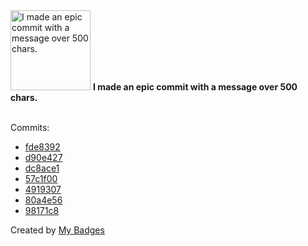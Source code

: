 <img src="https://my-badges.github.io/my-badges/epic-commit.png" alt="I made an epic commit with a message over 500 chars." title="I made an epic commit with a message over 500 chars." width="128">
<strong>I made an epic commit with a message over 500 chars.</strong>
<br><br>

Commits:

- <a href="https://github.com/earnubs/build.snapcraft.io/commit/fde8392798fffc0d2e58a53b3244052c254e66b0">fde8392</a>
- <a href="https://github.com/earnubs/build.snapcraft.io/commit/d90e427df8b56763d30b6d387e43626939d99652">d90e427</a>
- <a href="https://github.com/earnubs/build.snapcraft.io/commit/dc8ace1c9ecd793dbbd406e01523128e10d7e4ec">dc8ace1</a>
- <a href="https://github.com/earnubs/my.ubuntu.com/commit/57c1f000258a1da8cf3251a4cbbbb6383343a716">57c1f00</a>
- <a href="https://github.com/earnubs/my.ubuntu.com/commit/4919307492fecbd6fdacbcedcc9cf8a6b210f075">4919307</a>
- <a href="https://github.com/earnubs/my.ubuntu.com/commit/80a4e56d95a237d80c4bc7a8a1a132c88611906c">80a4e56</a>
- <a href="https://github.com/earnubs/my.ubuntu.com/commit/98171c8b91da034c151c04ba3dac291171e38d66">98171c8</a>


Created by <a href="https://github.com/my-badges/my-badges">My Badges</a>